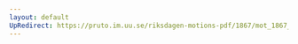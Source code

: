 ```yaml
---
layout: default
UpRedirect: https://pruto.im.uu.se/riksdagen-motions-pdf/1867/mot_1867__ak__171/mot_1867__ak__171-002.pdf
---
```

